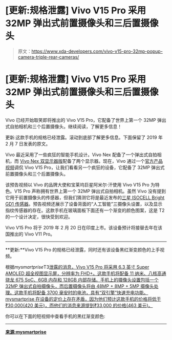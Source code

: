 # [更新:规格泄露] Vivo V15 Pro 采用 32MP 弹出式前置摄像头和三后置摄像头

> 原文：<https://www.xda-developers.com/vivo-v15-pro-32mp-popup-camera-triple-rear-cameras/>

# [更新:规格泄露] Vivo V15 Pro 采用 32MP 弹出式前置摄像头和三后置摄像头

Vivo 已经开始取笑即将推出的 Vivo V15 Pro，它配备了世界上第一个 32MP 弹出式自拍相机和三个后置摄像头。继续阅读，了解更多信息！

更新:这款手机的规格已经泄露。滚动到底部了解更多信息。下面保留了 2019 年 2 月 7 日发表的原文。

Vivo 最近采用了一些疯狂的智能手机设计。Vivo Nex 配备了一个弹出式自拍相机，而 [Vivo Nex 双显示器版](https://www.xda-developers.com/vivo-nex-dual-display-edition/)配备了两个显示器。现在，Vivo 通过一个[官方产品视频](https://www.youtube.com/watch?v=3dlulSDPRd4)调侃 Vivo V15 Pro，让我们看看另一个疯狂的设备，它配备了 32MP 弹出式前置摄像头和三个后置摄像头。

该预告视频以 Vivo 的品牌大使和宝莱坞巨星阿米尔·汗使用 Vivo V15 Pro 为特色。V15 Pro 声称拥有世界上第一个 32MP 弹出式自拍相机。虽然 Vivo 没有提到它用于前置摄像头的传感器，但我们猜测它将是最近发布的[三星 ISOCELL Bright GD1 传感器](https://www.xda-developers.com/samsung-32mp-48mp-isocell-camera-sensors/)。预告视频还展示了设备背面的“人工智能”三摄像头设置，以及显示指纹传感器的存在。这款手机在玻璃面板下面还有一个渐变的颜色图案，这是 T2 的一个设计决定，很快受到欢迎。

Vivo V15 Pro 将于 2019 年 2 月 20 日在印度上市。该设备预计将接替去年在该国推出的 Vivo V11 Pro。

* * *

**更新:**Vivo V15 Pro 的规格已经泄露，同时还有该设备黑红渐变颜色的上手视频。

根据*mysmartprise*T3[泄露的消息，Vivo V15 Pro 将采用 6.3 英寸 Super AMOLED 超全视图显示屏，分辨率为 FHD+。这款手机将配备 11 纳米、八核高通骁龙 675 SoC、6GB 内存和 128GB 内部存储。手机上的摄像头设置包括一个 32MP 弹出式自拍摄像头，而后置摄像头将由 48MP + 8MP + 5MP 摄像头处理。这款手机将配备 3700 毫安时的电池，具有“双引擎”快速充电功能。mysmartprise 在设备的定价上存在矛盾，因为他们预计这款手机的价格将低于₹30,000(420 美元)，而他们的消息来源提到₹33,000 的价格(463 美元)。](https://www.mysmartprice.com/gear/vivo-v-15-pro/)

你可以在下面的短视频中查看手机的黑红渐变颜色:

* * *

[**来源:mysmartprise**](https://www.mysmartprice.com/gear/vivo-v-15-pro/)